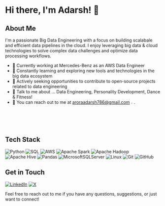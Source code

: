 # Hi there, I'm Adarsh! 👋

## About Me
I'm a passionate Big Data Engineering with a focus on building scalabale and efficient data pipelines in the cloud. I enjoy leveraging big data & cloud technologies to solve complex data challenges and optimize data processing workflows.

- 💼 Currently working at Mercedes-Benz as an AWS Data Engineer
-  🌱 Constantly learning and exploring new tools and technologies in the big data ecosystem
- 🔭 Actively seeking opportunities to contribute to open-source projects related to data engineering
- 💬 Talk to me about ... Data Engineering, Personality Development, Dance & Fitness!
- 📧 You can reach out to me at aroraadarsh786@gmail.com <img src="https://github.com/Garvitkul/Garvitkul/assets/83578615/77f95f78-c44e-4ed3-a607-432efdc57045" width="2%">.

## Tech Stack

![Python](https://img.shields.io/badge/python-3670A0?style=for-the-badge&logo=python&logoColor=ffdd54)
![SQL](https://img.shields.io/badge/sql-%2300000f.svg?style=for-the-badge&logo=mysql&logoColor=white)
![AWS](https://img.shields.io/badge/Amazon_AWS-%23FF9900.svg?style=for-the-badge&logo=amazon-aws&logoColor=white)
![Apache Spark](https://img.shields.io/badge/Apache%20Spark-FDEE21?style=for-the-badge&logo=apachespark&logoColor=black)
![Apache Hadoop](https://img.shields.io/badge/Apache%20Hadoop-66CCFF?style=for-the-badge&logo=apachehadoop&logoColor=black)
![Apache Hive](https://img.shields.io/badge/Apache%20Hive-FDEE21?style=for-the-badge&logo=apachehive&logoColor=black)
![Pandas](https://img.shields.io/badge/pandas-%23150458.svg?style=for-the-badge&logo=pandas&logoColor=white)
![MicrosoftSQLServer](https://img.shields.io/badge/Microsoft%20SQL%20Server-CC2927?style=for-the-badge&logo=microsoft%20sql%20server&logoColor=white)
![Linux](https://img.shields.io/badge/Linux-FCC624?style=for-the-badge&logo=linux&logoColor=black)
![Git](https://img.shields.io/badge/git-%23F05033.svg?style=for-the-badge&logo=git&logoColor=white)
![GitHub](https://img.shields.io/badge/github-%23121011.svg?style=for-the-badge&logo=github&logoColor=white)


## Get in Touch
[![LinkedIn](https://img.shields.io/badge/LinkedIn-%230077B5.svg?logo=linkedin&logoColor=white)](https://www.linkedin.com/in/adarsh-arora/)
[![X](https://img.shields.io/badge/X-black.svg?logo=X&logoColor=white)](https://x.com/AdarshArora17) 

Feel free to reach out to me if you have any questions, suggestions, or just want to connect!


<!--
**AdarshArora/AdarshArora** is a ✨ _special_ ✨ repository because its `README.md` (this file) appears on your GitHub profile.

Here are some ideas to get you started:
-
- 🔭 I’m currently working on ...
- 🌱 I’m currently learning ...
- 👯 I’m looking to collaborate on ...
- 🤔 I’m looking for help with ...
- 💬 Ask me about ...
- 📫 How to reach me: ...
- 😄 Pronouns: ...
- ⚡ Fun fact: ...
-->
